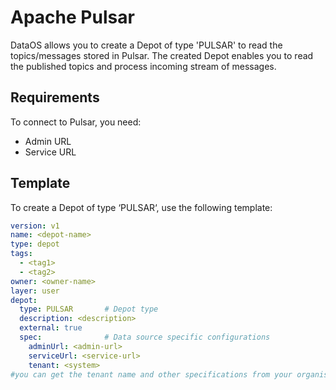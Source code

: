 # Apache Pulsar

DataOS allows you to create a Depot of type 'PULSAR' to read the topics/messages stored in Pulsar. The created Depot enables you to read the published topics and process incoming stream of messages.

## Requirements

To connect to Pulsar, you need:

- Admin URL
- Service URL

## Template

To create a Depot of type ‘PULSAR‘, use the following template:

```yaml
version: v1
name: <depot-name>
type: depot
tags:
  - <tag1>
  - <tag2>
owner: <owner-name>
layer: user
depot:
  type: PULSAR       # Depot type
  description: <description>
  external: true
  spec:              # Data source specific configurations
    adminUrl: <admin-url>
    serviceUrl: <service-url>
    tenant: <system> 
#you can get the tenant name and other specifications from your organisation
```